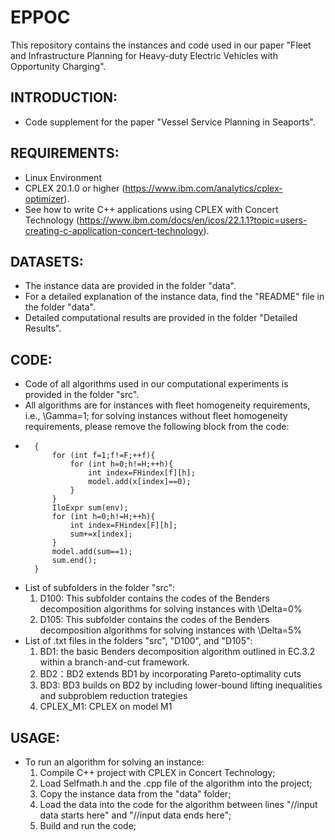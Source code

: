# EPPOC
This repository contains the instances and code used in our paper "Fleet and Infrastructure Planning for Heavy-duty Electric Vehicles with Opportunity Charging".

## INTRODUCTION:
- Code supplement for the paper "Vessel Service Planning in Seaports".

## REQUIREMENTS:
- Linux Environment
- CPLEX 20.1.0 or higher (https://www.ibm.com/analytics/cplex-optimizer).
- See how to write C++ applications using CPLEX with Concert Technology (https://www.ibm.com/docs/en/icos/22.1.1?topic=users-creating-c-application-concert-technology). 

## DATASETS:
- The instance data are provided in the folder "data".
- For a detailed explanation of the instance data, find the "README" file in the folder "data".
- Detailed computational results are provided in the folder "Detailed Results".

## CODE:
- Code of all algorithms used in our computational experiments is provided in the folder "src".
- All algorithms are for instances with fleet homogeneity requirements, i.e., \Gamma=1; for solving instances without fleet homogeneity requirements, please remove the following block from the code:
- 		{ 
			for (int f=1;f!=F;++f){
				for (int h=0;h!=H;++h){
					int index=FHindex[f][h];
					model.add(x[index]==0);	
				}
			}
			IloExpr sum(env); 
			for (int h=0;h!=H;++h){
				int index=FHindex[F][h];
				sum+=x[index];
			}
			model.add(sum==1);	
			sum.end();
		}
- List of subfolders in the folder "src":
  1. D100: This subfolder contains the codes of the Benders decomposition algorithms for solving instances with \Delta=0%
  2. D105: This subfolder contains the codes of the Benders decomposition algorithms for solving instances with \Delta=5%
- List of .txt files in the folders "src", "D100", and "D105": 
  1. BD1: the basic Benders decomposition algorithm outlined in EC.3.2 within a branch-and-cut framework.
  2. BD2：BD2 extends BD1 by incorporating Pareto-optimality cuts
  3. BD3: BD3 builds on BD2 by including lower-bound lifting inequalities and subproblem reduction trategies
  4. CPLEX_M1:  CPLEX on model M1 

## USAGE:
- To run an algorithm for solving an instance:
  1. Compile C++ project with CPLEX in Concert Technology;
  2. Load Selfmath.h and the .cpp file of the algorithm into the project;
  3. Copy the instance data from the "data" folder;
  4. Load the data into the code for the algorithm between lines "//input data starts here" and "//input data ends here";
  5. Build and run the code;

